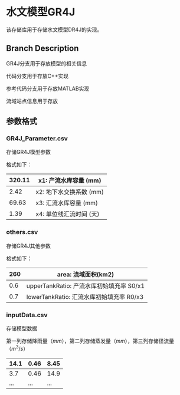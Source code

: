 # 水文模型GR4J

该存储库用于存储水文模型DR4J的实现。

## Branch Description

GR4J分支用于存放模型的相关信息

代码分支用于存放C++实现

参考代码分支用于存放MATLAB实现

流域站点信息用于存放

## 参数格式

### GR4J_Parameter.csv

存储GR4J模型参数

格式如下：

| 320.11 | x1: 产流水库容量 (mm)   |
| ------ | ----------------------- |
| 2.42   | x2: 地下水交换系数 (mm) |
| 69.63  | x3: 汇流水库容量 (mm)   |
| 1.39   | x4: 单位线汇流时间 (天) |

### others.csv

存储GR4J其他参数

格式如下：

| 260  | area: 流域面积(km2)                      |
| ---- | ---------------------------------------- |
| 0.6  | upperTankRatio: 产流水库初始填充率 S0/x1 |
| 0.7  | lowerTankRatio: 汇流水库初始填充率 R0/x3 |

### inputData.csv

存储模型数据

第一列存储降雨量（$mm$），第二列存储蒸发量（$mm$），第三列存储径流量（$m^3/s$）

| 14.1 | 0.46 | 8.45 |
| ---- | ---- | ---- |
| 3.7  | 0.46 | 14.9 |
| ...  | ...  | ...  |

